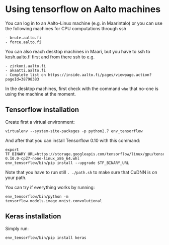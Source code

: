 Using tensorflow on Aalto machines
==================================

You can log in to an Aalto-Linux machine (e.g. in Maarintalo) or you can use the following machines for CPU computations through ssh

    - brute.aalto.fi
    - force.aalto.fi
    
You can also reach desktop machines in Maari, but you have to ssh to kosh.aalto.fi first and from there ssh to e.g.

    - zirkoni.aalto.fi
    - akaatti.aalto.fi
    - Complete list on https://inside.aalto.fi/pages/viewpage.action?pageId=38798383
    
In the desktop machines, first check with the command `who` that no-one is using the machine at the moment.

Tensorflow installation
-----------------------

Create first a virtual environment:

    virtualenv --system-site-packages -p python2.7 env_tensorflow
    
And after that you can install Tensorflow 0.10 with this command:

    export TF_BINARY_URL=https://storage.googleapis.com/tensorflow/linux/gpu/tensorflow-0.10.0-cp27-none-linux_x86_64.whl
    env_tensorflow/bin/pip install --upgrade $TF_BINARY_URL
    
Note that you have to run still `. ./path.sh` to make sure that CuDNN is on your path.

You can try if everything works by running:

    env_tensorflow/bin/python -m tensorflow.models.image.mnist.convolutional
    
    
Keras installation
------------------

Simply run:

    env_tensorflow/bin/pip install keras
    


